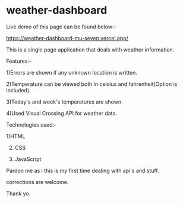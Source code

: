 # weather-dashboard

Live demo of this page can be found below:-

https://weather-dashboard-mu-seven.vercel.app/

This is a single page application that deals with weather information.

Features:-

1)Errors are shown if any unknown location is written.

2)Temperature can be viewed both in celsius and fahrenheit(Option is included).

3)Today's and week's temperatures are shown.

4)Used Visual Crossing API for weather data.

Technologies used:-

1)HTML

2) CSS

3) JavaScript

Pardon me as i this is my first time dealing with api's and stuff. 

corrections are welcome. 

Thank yo.


